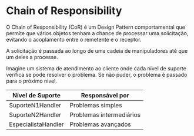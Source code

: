 # Chain of Responsibility

O Chain of Responsibility (CoR) é um Design Pattern comportamental que permite que vários objetos tenham a chance de processar uma solicitação, evitando o acoplamento entre o remetente e o receptor.

A solicitação é passada ao longo de uma cadeia de manipuladores até que um deles a processe.

Imagine um sistema de atendimento ao cliente onde cada nivel de suporte verifica se pode resolver o problema. Se não puder, o problema é passado para o próximo nivel.

| Nível de Suporte    | Responsável por          |
| ------------------- | ------------------------ |
| SuporteN1Handler    | Problemas simples        |
| SuporteN2Handler    | Problemas intermediários |
| EspecialistaHandler | Problemas avançados      |
